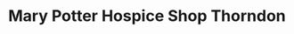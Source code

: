 ---
title: "Mary Potter Hospice Shop Thorndon"
url: /pipitea-wellington/mary-potter-hospice-shop-thorndon/
shop: Gebrauchtwaren
---